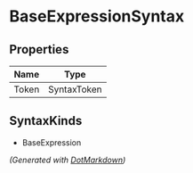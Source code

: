 # BaseExpressionSyntax

## Properties

| Name  | Type        |
| ----- | ----------- |
| Token | SyntaxToken |

## SyntaxKinds

* BaseExpression

*\(Generated with [DotMarkdown](http://github.com/JosefPihrt/DotMarkdown)\)*